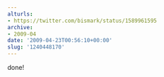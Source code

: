 ```yaml
---
alturls:
- https://twitter.com/bismark/status/1589961595
archive:
- 2009-04
date: '2009-04-23T00:56:10+00:00'
slug: '1240448170'
---
```


done!

